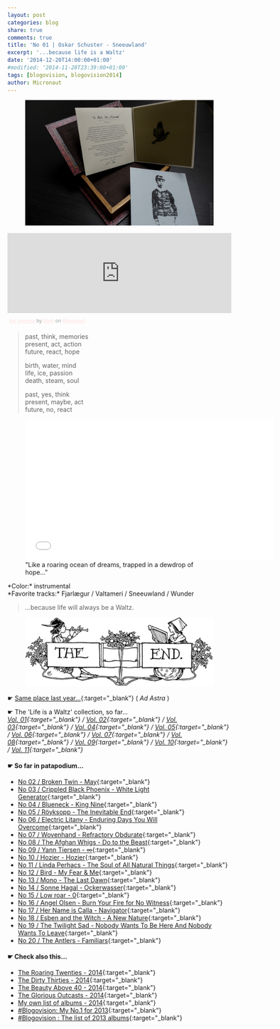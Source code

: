 ```yaml
---
layout: post
categories: blog
share: true
comments: true
title: 'No 01 | Oskar Schuster - Sneeuwland'
excerpt: '...because life is a Waltz'
date: '2014-12-20T14:00:00+01:00'
#modified: '2014-11-28T23:39:00+01:00'
tags: [blogovision, blogovision2014]
author: Micronaut
---
```


<figure>
    <a href="/images/posts/blogovision/oscar.jpg"><img src="/images/posts/blogovision/oscar.jpg" alt="oscar-Image" class="center"/></a>
</figure>

<iframe width="100%" height="180" src="https://www.mixcloud.com/widget/iframe/?feed=http%3A%2F%2Fwww.mixcloud.com%2FMoonlightFairyTales%2Fad-somnia%2F&amp;embed_uuid=46107619-3030-4a21-93d9-ae589e868f4d&amp;replace=0&amp;hide_cover=1&amp;light=1&amp;stylecolor=ffe8e8&amp;embed_type=widget_standard&amp;hide_tracklist=1" frameborder="0">&nbsp;</iframe><div style="clear: both; height: 3px; width: auto;"></div><p style="display: block; font-size: 11px; font-family: 'Open Sans', Helvetica, Arial, sans-serif; margin: 0px; padding: 3px 4px; color: rgb(153, 153, 153); width: auto;"><a href="http://www.mixcloud.com/MoonlightFairyTales/ad-somnia/?utm_source=widget&amp;amp;utm_medium=web&amp;amp;utm_campaign=base_links&amp;amp;utm_term=resource_link" target="_blank" style="color: rgb(255, 232, 232); font-weight: bold;">Ad Somnia</a><span> by </span><a href="http://www.mixcloud.com/MoonlightFairyTales/?utm_source=widget&amp;amp;utm_medium=web&amp;amp;utm_campaign=base_links&amp;amp;utm_term=profile_link" target="_blank" style="color: rgb(255, 232, 232); font-weight: bold;">Aleh</a><span> on </span><a href="http://www.mixcloud.com/?utm_source=widget&amp;utm_medium=web&amp;utm_campaign=base_links&amp;utm_term=homepage_link" target="_blank" style="color: rgb(255, 232, 232); font-weight: bold;"> Mixcloud</a></p><div style="clear: both; height: 3px; width: auto;"></div>

> past, think, memories<br/>
> present, act, action<br/>
> future, react, hope<br/>
> 
> birth, water, mind<br/>
> life, ice, passion<br/>
> death, steam, soul<br/>
>
> past, yes, think<br/>
> present, maybe, act<br/>
> future, no, react<br/>

<figure>
    <iframe width="560" height="315" src="//www.youtube.com/embed/LzRPpnc4DL8" frameborder="0" allowfullscreen>&nbsp;</iframe>	
    <figcaption>"Like a roaring ocean of dreams, trapped in a dewdrop of hope..."</figcaption>
</figure>
*Color:* instrumental<br/>
*Favorite tracks:* Fjarlægur / Valtameri / Sneeuwland / Wunder

> ...because life will always be a Waltz.

<figure>
	<img src="/images/TheEnd.gif" alt="May-Image" class="center"/>
</figure>

&#x261B; [Same place last year...](http://themicronaut.tumblr.com/post/70522824479/blogovision2013-no01){:target="_blank"} ( *Ad Astra* )

&#x261B; The 'Life is a Waltz' collection, so far…<br/>
*[Vol. 01](http://www.mixcloud.com/MoonlightFairyTales/life-is-a-waltz/){:target="_blank"} / [Vol. 02](http://www.mixcloud.com/MoonlightFairyTales/life-is-a-waltz-vol2/){:target="_blank"} / [Vol. 03](http://www.mixcloud.com/MoonlightFairyTales/life-is-a-waltz-vol3/){:target="_blank"} / [Vol. 04](http://www.mixcloud.com/MoonlightFairyTales/life-is-a-waltz-vol4/){:target="_blank"} / [Vol. 05](http://www.mixcloud.com/MoonlightFairyTales/life-is-a-waltz-vol5/){:target="_blank"} / [Vol. 06](http://www.mixcloud.com/MoonlightFairyTales/life-is-a-waltz-vol6/){:target="_blank"} / [Vol. 07](http://www.mixcloud.com/MoonlightFairyTales/life-is-a-waltz-vol7-summer-edition/){:target="_blank"} / [Vol. 08](http://www.mixcloud.com/MoonlightFairyTales/life-is-a-waltz-vol8/){:target="_blank"} / [Vol. 09](http://www.mixcloud.com/MoonlightFairyTales/life-is-a-waltz-vol9-the-greek-pragmatism/){:target="_blank"} / [Vol. 10](http://www.mixcloud.com/MoonlightFairyTales/life-is-a-waltz-vol10-the-werewolfs-curse/){:target="_blank"} / [Vol. 11](http://www.mixcloud.com/MoonlightFairyTales/life-is-a-waltz-vol11-an-ocean-of-lies/){:target="_blank"}*

#### &#x261B; So far in patapodium...
* [No 02 / Broken Twin - May](/blog/blogovision2014-no02/){:target="_blank"}
* [No 03 / Crippled Black Phoenix - White Light Generator](/blog/blogovision2014-no03/){:target="_blank"}
* [No 04 / Blueneck - King Nine](/blog/blogovision2014-no04/){:target="_blank"}
* [No 05 / Röyksopp	 - The Inevitable End](/blog/blogovision2014-no05/){:target="_blank"}
* [No 06 / Electric Litany - Enduring Days You Will Overcome](/blog/blogovision2014-no06/){:target="_blank"}
* [No 07 / Wovenhand - Refractory Obdurate](/blog/blogovision2014-no07/){:target="_blank"}
* [No 08 / The Afghan Whigs - Do to the Beast](/blog/blogovision2014-no08/){:target="_blank"}
* [No 09 / Yann Tiersen - ∞](/blog/blogovision2014-no09/){:target="_blank"}
* [No 10 / Hozier - Hozier](/blog/blogovision2014-no10/){:target="_blank"}
* [No 11 / Linda Perhacs - The Soul of All Natural Things](/blog/blogovision2014-no11/){:target="_blank"}
* [No 12 / Bird - My Fear & Me](/blog/blogovision2014-no12/){:target="_blank"}
* [No 13 / Mono - The Last Dawn](/blog/blogovision2014-no13/){:target="_blank"}
* [No 14 / Sonne Hagal - Ockerwasser](/blog/blogovision2014-no14/){:target="_blank"}
* [No 15 / Low roar - 0](/blog/blogovision2014-no15/){:target="_blank"}
* [No 16 / Angel Olsen - Burn Your Fire for No Witness](/blog/blogovision2014-no16/){:target="_blank"}
* [No 17 / Her Name is Calla - Navigator](/blog/blogovision2014-no17/){:target="_blank"}
* [No 18 / Esben and the Witch - A New Nature](/blog/blogovision2014-no18/){:target="_blank"}
* [No 19 / The Twilight Sad - Nobody Wants To Be Here And Nobody Wants To Leave](/blog/blogovision2014-no19/){:target="_blank"}
* [No 20 / The Antlers - Familiars](/blog/blogovision2014-no20/){:target="_blank"}

#### &#x261B; Check also this…
* [The Roaring Twenties - 2014](/blog/blogovision2014-the-roaring-twenties/){:target="_blank"}
* [The Dirty Thirties - 2014](/blog/blogovision2014-the-dirty-thirties/){:target="_blank"}
* [The Beauty Above 40 - 2014](/blog/blogovision2014-the-beauty-above-40/){:target="_blank"}
* [The Glorious Outcasts - 2014](/blog/blogovision2014-the-glorious-outcasts-2014/){:target="_blank"}
* [My own list of albums - 2014](/blog/complete-list-2014/){:target="_blank"}
* [#Blogovision: My No.1 for 2013](/blog/blogovision2013-no01/){:target="_blank"}
* [#Blogovision : The list of 2013 albums](/blog/blogovision-my-own-list-of-2013-nominees-albums/){:target="_blank"}
